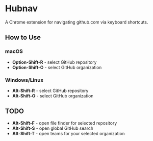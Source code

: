 # Hubnav

A Chrome extension for navigating github.com via keyboard shortcuts.

## How to Use

### macOS

- **Option-Shift-R** - select GitHub repository
- **Option-Shift-O** - select GitHub organization

### Windows/Linux

- **Alt-Shift-R** - select GitHub repository
- **Alt-Shift-O** - select GitHub organization

## TODO

- **Alt-Shift-F** - open file finder for selected repository
- **Alt-Shift-S** - open global GitHub search
- **Alt-Shift-T** - open teams for your selected organization
